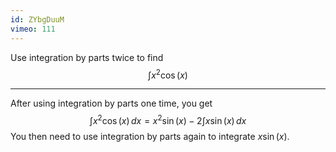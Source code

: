 ```yaml
---
id: ZYbgDuuM
vimeo: 111
---
```


Use integration by parts twice to find
$$
\int x^2 \cos(x)
$$

---

After using integration by parts one time, you get
$$
\int x^2 \cos(x) \, dx = x^2 \sin(x) - 2 \int x \sin(x) \, dx
$$
You then need to use integration by parts again to integrate $x \sin(x)$.
